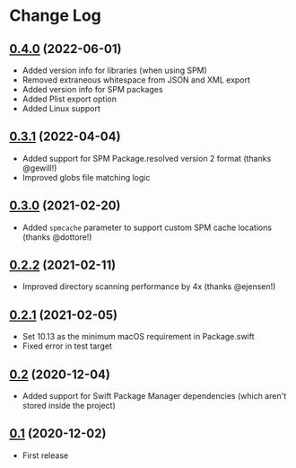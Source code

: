 # Change Log

## [0.4.0](https://github.com/nicklockwood/Tribute/releases/tag/0.4.0) (2022-06-01)

- Added version info for libraries (when using SPM)
- Removed extraneous whitespace from JSON and XML export
- Added version info for SPM packages
- Added Plist export option
- Added Linux support

## [0.3.1](https://github.com/nicklockwood/Tribute/releases/tag/0.3.1) (2022-04-04)

- Added support for SPM Package.resolved version 2 format (thanks @gewill!)
- Improved globs file matching logic

## [0.3.0](https://github.com/nicklockwood/Tribute/releases/tag/0.3.0) (2021-02-20)

- Added `spmcache` parameter to support custom SPM cache locations (thanks @dottore!)

## [0.2.2](https://github.com/nicklockwood/Tribute/releases/tag/0.2.2) (2021-02-11)

- Improved directory scanning performance by 4x (thanks @ejensen!)

## [0.2.1](https://github.com/nicklockwood/Tribute/releases/tag/0.2.1) (2021-02-05)

- Set 10.13 as the minimum macOS requirement in Package.swift
- Fixed error in test target 

## [0.2](https://github.com/nicklockwood/Tribute/releases/tag/0.2) (2020-12-04)

- Added support for Swift Package Manager dependencies (which aren't stored inside the project)

## [0.1](https://github.com/nicklockwood/Tribute/releases/tag/0.1) (2020-12-02)

- First release
